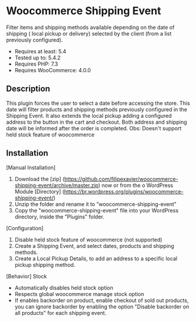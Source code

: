 # Woocommerce Shipping Event

Filter items and shipping methods available depending on the date of shipping ( local pickup or delivery) selected by the client (from a list previously configured).

* Requires at least: 5.4
* Tested up to: 5.4.2
* Requires PHP: 7.3
* Requires WooCommerce: 4.0.0

## Description
This plugin forces the user to select a date before accessing the store. This date will filter products and shipping methods previously configured in the Shipping Event.
It also extends the local pickup adding a configured address to the button in the cart and checkout.
Both address and shipping date will be informed after the order is completed.
Obs: Doesn\'t support held stock feature of woocommerce

## Installation

[Manual Installation]
1. Download the [zip] (https://github.com/filipexavier/woocommerce-shipping-event/archive/master.zip) now or from the o WordPress Module [Directory] (https://br.wordpress.org/plugins/woocommerce-shipping-event/)
2. Unzip the folder and rename it to ”woocommerce-shipping-event”
3. Copy the \"woocommerce-shipping-event\" file into your WordPress directory, inside the \"Plugins\" folder.


[Configuration]
1. Disable held stock feature of woocommerce (not supported)
2. Create a Shipping Event, and select dates, products and shipping methods.
3. Create a Local Pickup Details, to add an address to a specific local pickup shipping method.

[Behavior]
Stock
* Automatically disables held stock option
* Respects global woocommerce manage stock option
* If enables backorder on product, enable checkout of sold out products, you can ignore backorder by enabling the option "Disable backorder on all products" for each shipping event.
